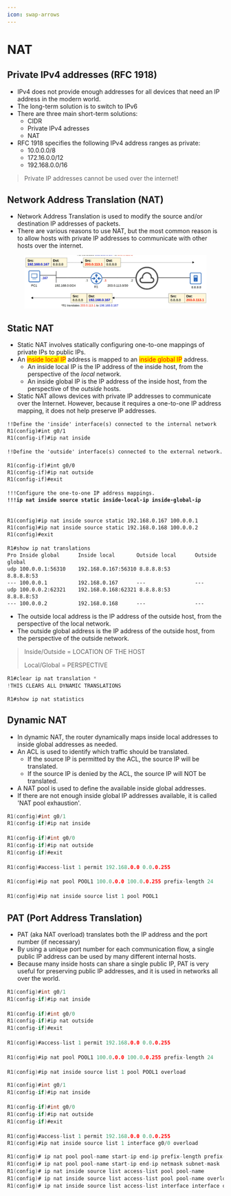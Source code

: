 ```yaml
---
icon: swap-arrows
---
```


# NAT

## Private IPv4 addresses (RFC 1918)

* IPv4 does not provide enough addresses for all devices that need an IP address in the modern world.&#x20;
* The long-term solution is to switch to IPv6
* There are three main short-term solutions:
  * CIDR
  * Private IPv4 adresses
  * NAT
* RFC 1918 specifies the following IPv4 address ranges as private:
  * 10.0.0.0/8
  * 172.16.0.0/12
  * 192.168.0.0/16

> Private IP addresses cannot be used over the internet!

## Network Address Translation (NAT)

* Network Address Translation is used to modify the source and/or destination IP addresses of packets.
* There are various reasons to use NAT, but the most common reason is to allow hosts with private IP addresses to communicate with other hosts over the internet.

<figure><img src=".gitbook/assets/image.png" alt=""><figcaption></figcaption></figure>

## Static NAT

* Static NAT involves statically configuring one-to-one mappings of private IPs to public IPs.
* An <mark style="color:red;">inside local IP</mark> address is mapped to an <mark style="color:red;">inside global IP</mark> address.
  * An inside local IP is the IP address of the inside host, from the perspective of the _local_ network.
  * An inside global IP is the IP address of the inside host, from the perspective of the _outside_ hosts.
* Static NAT allows devices with private IP addresses to communicate over the Internet. However, because it requires a one-to-one IP address mapping, it does not help preserve IP addresses.

<pre class="language-c"><code class="lang-c">!!Define the 'inside' interface(s) connected to the internal network
R1(config)#int g0/1
R1(config-if)#ip nat inside

!!Define the 'outside' interface(s) connected to the external network.

R1(config-if)#int g0/0
R1(config-if)#ip nat outside
R1(config-if)#exit

!!!Configure the one-to-one IP address mappings.
<strong>!!!ip nat inside source static inside-local-ip inside-global-ip
</strong>

R1(config)#ip nat inside source static 192.168.0.167 100.0.0.1
R1(config)#ip nat inside source static 192.168.0.168 100.0.0.2
R1(config)#exit

R1#show ip nat translations
Pro Inside global      Inside local       Outside local      Outside global
udp 100.0.0.1:56310    192.168.0.167:56310 8.8.8.8:53        8.8.8.8:53
--- 100.0.0.1          192.168.0.167      ---                ---
udp 100.0.0.2:62321    192.168.0.168:62321 8.8.8.8:53        8.8.8.8:53
--- 100.0.0.2          192.168.0.168      ---                ---
</code></pre>

* The outside local address is the IP address of the outside host, from the perspective of the local network.
* The outside global address is the IP address of the outside host, from the perspective of the outside network.

> Inside/Outside = LOCATION OF THE HOST
>
> Local/Global = PERSPECTIVE

```c
R1#clear ip nat translation *
!THIS CLEARS ALL DYNAMIC TRANSLATIONS
```

```
R1#show ip nat statistics
```

## Dynamic NAT

* In dynamic NAT, the router dynamically maps inside local addresses to inside global addresses as needed.
* An ACL is used to identify which traffic should be translated.
  * If the source IP is permitted by the ACL, the source IP will be translated.
  * If the source IP is denied by the ACL, the source IP will NOT be translated.&#x20;
* A NAT pool is used to define the available inside global addresses.
* If there are not enough inside global IP addresses available, it is called 'NAT pool exhaustion'.

```c
R1(config)#int g0/1
R1(config-if)#ip nat inside

R1(config-if)#int g0/0
R1(config-if)#ip nat outside
R1(config-if)#exit

R1(config)#access-list 1 permit 192.168.0.0 0.0.0.255

R1(config)#ip nat pool POOL1 100.0.0.0 100.0.0.255 prefix-length 24

R1(config)#ip nat inside source list 1 pool POOL1
```

## PAT (Port Address Translation)

* PAT (aka NAT overload) translates both the IP address and the port number (if necessary)
* By using a unique port number for each communication flow, a single public IP address can be used by many different internal hosts.&#x20;
* Because many inside hosts can share a single public IP, PAT is very useful for preserving public IP addresses, and it is used in networks all over the world.

```c
R1(config)#int g0/1
R1(config-if)#ip nat inside

R1(config-if)#int g0/0
R1(config-if)#ip nat outside
R1(config-if)#exit

R1(config)#access-list 1 permit 192.168.0.0 0.0.0.255

R1(config)#ip nat pool POOL1 100.0.0.0 100.0.0.255 prefix-length 24

R1(config)#ip nat inside source list 1 pool POOL1 overload
```

```c
R1(config)#int g0/1
R1(config-if)#ip nat inside

R1(config-if)#int g0/0
R1(config-if)#ip nat outside
R1(config-if)#exit

R1(config)#access-list 1 permit 192.168.0.0 0.0.0.255
R1(config)#ip nat inside source list 1 interface g0/0 overload
```

```c
R1(config)# ip nat pool pool-name start-ip end-ip prefix-length prefix-length
R1(config)# ip nat pool pool-name start-ip end-ip netmask subnet-mask
R1(config)# ip nat inside source list access-list pool pool-name
R1(config)# ip nat inside source list access-list pool pool-name overload
R1(config)# ip nat inside source list access-list interface interface overload
```
